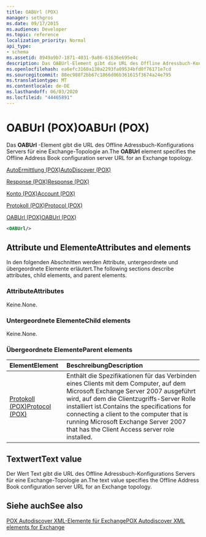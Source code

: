 ```yaml
---
title: OABUrl (POX)
manager: sethgros
ms.date: 09/17/2015
ms.audience: Developer
ms.topic: reference
localization_priority: Normal
api_type:
- schema
ms.assetid: 8949a9b7-1871-4031-9a86-61636e695e4c
description: Das OABUrl-Element gibt die URL des Offline Adressbuch-Konfigurations Servers für eine Exchange-Topologie an.
ms.openlocfilehash: ea6efc3160a130a2293fa09534bfd0f76171e7cd
ms.sourcegitcommit: 88ec988f2bb67c1866d06b361615f3674a24e795
ms.translationtype: MT
ms.contentlocale: de-DE
ms.lasthandoff: 06/03/2020
ms.locfileid: "44465891"
---
```

# <a name="oaburl-pox"></a><span data-ttu-id="60607-103">OABUrl (POX)</span><span class="sxs-lookup"><span data-stu-id="60607-103">OABUrl (POX)</span></span>

<span data-ttu-id="60607-104">Das **OABUrl** -Element gibt die URL des Offline Adressbuch-Konfigurations Servers für eine Exchange-Topologie an.</span><span class="sxs-lookup"><span data-stu-id="60607-104">The **OABUrl** element specifies the Offline Address Book configuration server URL for an Exchange topology.</span></span> 
  
[<span data-ttu-id="60607-105">AutoErmittlung (POX)</span><span class="sxs-lookup"><span data-stu-id="60607-105">AutoDiscover (POX)</span></span>](autodiscover-pox.md)
  
[<span data-ttu-id="60607-106">Response (POX)</span><span class="sxs-lookup"><span data-stu-id="60607-106">Response (POX)</span></span>](response-pox.md)
  
[<span data-ttu-id="60607-107">Konto (POX)</span><span class="sxs-lookup"><span data-stu-id="60607-107">Account (POX)</span></span>](account-pox.md)
  
[<span data-ttu-id="60607-108">Protokoll (POX)</span><span class="sxs-lookup"><span data-stu-id="60607-108">Protocol (POX)</span></span>](protocol-pox.md)
  
[<span data-ttu-id="60607-109">OABUrl (POX)</span><span class="sxs-lookup"><span data-stu-id="60607-109">OABUrl (POX)</span></span>](oaburl-pox.md)
  
```xml
<OABUrl/>
```

## <a name="attributes-and-elements"></a><span data-ttu-id="60607-110">Attribute und Elemente</span><span class="sxs-lookup"><span data-stu-id="60607-110">Attributes and elements</span></span>

<span data-ttu-id="60607-111">In den folgenden Abschnitten werden Attribute, untergeordnete und übergeordnete Elemente erläutert.</span><span class="sxs-lookup"><span data-stu-id="60607-111">The following sections describe attributes, child elements, and parent elements.</span></span>
  
### <a name="attributes"></a><span data-ttu-id="60607-112">Attribute</span><span class="sxs-lookup"><span data-stu-id="60607-112">Attributes</span></span>

<span data-ttu-id="60607-113">Keine.</span><span class="sxs-lookup"><span data-stu-id="60607-113">None.</span></span>
  
### <a name="child-elements"></a><span data-ttu-id="60607-114">Untergeordnete Elemente</span><span class="sxs-lookup"><span data-stu-id="60607-114">Child elements</span></span>

<span data-ttu-id="60607-115">Keine.</span><span class="sxs-lookup"><span data-stu-id="60607-115">None.</span></span>
  
### <a name="parent-elements"></a><span data-ttu-id="60607-116">Übergeordnete Elemente</span><span class="sxs-lookup"><span data-stu-id="60607-116">Parent elements</span></span>

|<span data-ttu-id="60607-117">**Element**</span><span class="sxs-lookup"><span data-stu-id="60607-117">**Element**</span></span>|<span data-ttu-id="60607-118">**Beschreibung**</span><span class="sxs-lookup"><span data-stu-id="60607-118">**Description**</span></span>|
|:-----|:-----|
|[<span data-ttu-id="60607-119">Protokoll (POX)</span><span class="sxs-lookup"><span data-stu-id="60607-119">Protocol (POX)</span></span>](protocol-pox.md) <br/> |<span data-ttu-id="60607-120">Enthält die Spezifikationen für das Verbinden eines Clients mit dem Computer, auf dem Microsoft Exchange Server 2007 ausgeführt wird, auf dem die Clientzugriffs-Server Rolle installiert ist.</span><span class="sxs-lookup"><span data-stu-id="60607-120">Contains the specifications for connecting a client to the computer that is running Microsoft Exchange Server 2007 that has the Client Access server role installed.</span></span>  <br/> |
   
## <a name="text-value"></a><span data-ttu-id="60607-121">Textwert</span><span class="sxs-lookup"><span data-stu-id="60607-121">Text value</span></span>

<span data-ttu-id="60607-122">Der Wert Text gibt die URL des Offline Adressbuch-Konfigurations Servers für eine Exchange-Topologie an.</span><span class="sxs-lookup"><span data-stu-id="60607-122">The text value specifies the Offline Address Book configuration server URL for an Exchange topology.</span></span>
  
## <a name="see-also"></a><span data-ttu-id="60607-123">Siehe auch</span><span class="sxs-lookup"><span data-stu-id="60607-123">See also</span></span>



[<span data-ttu-id="60607-124">POX Autodiscover XML-Elemente für Exchange</span><span class="sxs-lookup"><span data-stu-id="60607-124">POX Autodiscover XML elements for Exchange</span></span>](pox-autodiscover-xml-elements-for-exchange.md)

